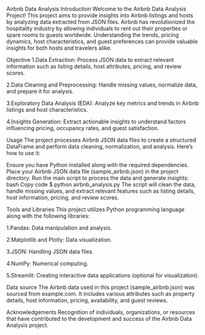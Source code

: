 Airbnb Data Analysis
Introduction
Welcome to the Airbnb Data Analysis Project! This project aims to provide insights into Airbnb listings and hosts by analyzing data extracted from JSON files. Airbnb has revolutionized the hospitality industry by allowing individuals to rent out their properties or spare rooms to guests worldwide. Understanding the trends, pricing dynamics, host characteristics, and guest preferences can provide valuable insights for both hosts and travelers alike.

Objective
1.Data Extraction: Process JSON data to extract relevant information such as listing details, host attributes, pricing, and review scores.

2.Data Cleaning and Preprocessing: Handle missing values, normalize data, and prepare it for analysis.

3.Exploratory Data Analysis (EDA): Analyze key metrics and trends in Airbnb listings and host characteristics.

4.Insights Generation: Extract actionable insights to understand factors influencing pricing, occupancy rates, and guest satisfaction.

Usage
The project processes Airbnb JSON data files to create a structured DataFrame and perform data cleaning, normalization, and analysis. Here’s how to use it:

Ensure you have Python installed along with the required dependencies. Place your Airbnb JSON data file (sample_airbnb.json) in the project directory. Run the main script to process the data and generate insights: bash Copy code $ python airbnb_analysis.py The script will clean the data, handle missing values, and extract relevant features such as listing details, host information, pricing, and review scores.

Tools and Libraries
This project utilizes Python programming language along with the following libraries:

1.Pandas: Data manipulation and analysis.

2.Matplotlib and Plotly: Data visualization.

3.JSON: Handling JSON data files.

4.NumPy: Numerical computing.

5.Streamlit: Creating interactive data applications (optional for visualization).

Data source
The Airbnb data used in this project (sample_airbnb.json) was sourced from example.com. It includes various attributes such as property details, host information, pricing, availability, and guest reviews.

Acknowledgements
Recognition of individuals, organizations, or resources that have contributed to the development and success of the Airbnb Data Analysis project.
